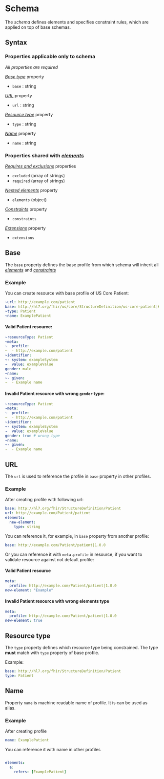 # Schema

The _schema_ defines elements and specifies constraint rules,
which are applied on top of base schemas.

## Syntax

### Properties applicable only to schema

*All properties are required*

*[Base type](#base-type)* property

- `base` : string

*[URL](#url)* property

- `url` : string

*[Resource type](#base-type)* property

- `type` : string

*[Name](#name)* property

- `name` : string


### Properties shared with *[elements](element.md)*

*[Requires and exclusions](element.md#requires-and-exclusions)* properties

- `excluded` (array of strings)
- `required` (array of strings)

*[Nested elements](element.md#subelement)* property

- `elements` (object)

*[Constraints](/reference/constraint.md)* property

- `constraints`

*[Extensions](#extensions)* property

- `extensions`

## Base

The `base` property defines the base profile from which schema will
inherit all *[elements](element.md#subelement)* and *[constraints](/reference/constraint.md)*

### Example

You can create resource with base profile of US Core Patient:

```yaml
~url: http://example.com/patient
base: http://hl7.org/fhir/us/core/StructureDefinition/us-core-patient|6.0.0
~type: Patient
~name: ExamplePatient
```

#### Valid Patient resource:

```yaml
~resourceType: Patient
~meta:
~  profile:
~  - http://example.com/patient
~identifier:
~- system: exampleSystem
~  value: exampleValue
gender: male
~name:
~- given:
~  - Example name
```

#### Invalid Patient resource with wrong `gender` type:

```yaml
~resourceType: Patient
~meta:
~  profile:
~  - http://example.com/patient
~identifier:
~- system: exampleSystem
~  value: exampleValue
gender: true # wrong type
~name:
~- given:
~  - Example name
```

## URL

The `url` is used to reference the profile in `base` property in other profiles.

### Example

After creating profile with following url:

```yaml
base: http://hl7.org/fhir/StructureDefinition/Patient
url: http://example.com/Patient/patient
elements:
  new-element:
    type: string
```

You can reference it, for example, in `base` property from another profile:

```yaml
base: http://example.com/Patient/patient|1.0.0
```

Or you can reference it with `meta.profile` in resource, if you want to validate resource against not default profile:

#### Valid Patient resource
```yaml
meta:
  profile: http://example.com/Patient/patient|1.0.0
new-element: "Example"
```

#### Invalid Patient resource with wrong elements type
```yaml
meta:
  profile: http://example.com/Patient/patient|1.0.0
new-element: true
```

## Resource type

The `type` property defines which resource type being constrained.
The type **must** match with `type` property of base profile.

Example:
```yaml
base: http://hl7.org/fhir/StructureDefinition/Patient
type: Patient
```

## Name

Property `name` is machine readable name of profile. It is can be used as alias.

### Example

After creating profile

```yaml
name: ExamplePatient
```

You can reference it with name in other profiles

```yaml

elements:
  a:
    refers: [ExamplePatient]

```
